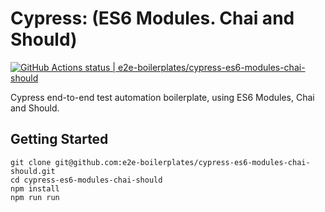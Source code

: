 # Cypress: (ES6 Modules. Chai and Should)
[![GitHub Actions status | e2e-boilerplates/cypress-es6-modules-chai-should](https://github.com/e2e-boilerplates/cypress-es6-modules-chai-should/workflows/cypress-es6-modules-chai-should/badge.svg)](https://github.com/e2e-boilerplates/cypress-es6-modules-chai-should/actions?workflow=cypress-es6-modules-chai-should)


Cypress end-to-end test automation boilerplate, using ES6 Modules, Chai and Should.

## Getting Started

    git clone git@github.com:e2e-boilerplates/cypress-es6-modules-chai-should.git
    cd cypress-es6-modules-chai-should
    npm install
    npm run run
